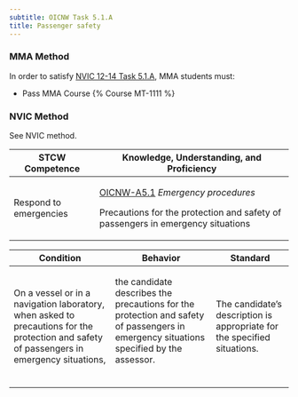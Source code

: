 ```yaml
---
subtitle: OICNW Task 5.1.A 
title: Passenger safety
---
```



### MMA Method

In order to satisfy  [NVIC 12-14  Task  5.1.A](/stcw23/assets/images/nvic-12-14.pdf), MMA students must:

* Pass MMA Course {% Course MT-1111 %}


### NVIC Method

<a onclick="togglevisibility('nvic_methods')" >See NVIC method.</a>

<div id='nvic_methods' class='hide'>

<table>
<thead>
<tr>
<th class='forty'> STCW Competence </th>
<th class='sixty'> Knowledge, Understanding, and Proficiency </th>
</tr>
</thead>




<tbody>
<tr><td markdown='1'>

Respond to emergencies

</td><td markdown='1'>

[OICNW-A5.1](../../tables/21.html#OICNW-A5.1) *Emergency procedures*

Precautions for the protection and safety of passengers in emergency situations

</td></tr>


</tbody>
</table>


<table>
<thead>
<tr><th class='twenty'>  Condition </th><th class='twenty'> Behavior </th><th  class='sixty'>Standard </th></tr>
</thead>
<tbody >



<tr><td markdown='1'>

On a vessel or in a navigation laboratory, when asked to precautions for the protection and safety of passengers in emergency situations,

</td><td markdown='1'>

the candidate describes the precautions for the protection and safety of passengers in emergency situations specified by the assessor.

<br>

<div class="tooltip">
<span class="tooltiptext">
</span>
</div>


</td><td markdown='1'>

The candidate’s description is appropriate for the specified situations.

</td></tr>
</tbody>
</table>
</div>
